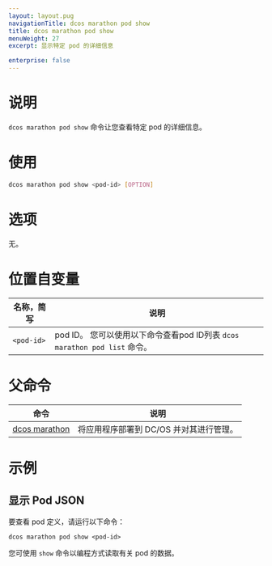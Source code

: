 ```yaml
---
layout: layout.pug
navigationTitle: dcos marathon pod show
title: dcos marathon pod show
menuWeight: 27
excerpt: 显示特定 pod 的详细信息

enterprise: false
---
```



# 说明
`dcos marathon pod show` 命令让您查看特定 pod 的详细信息。

# 使用

```bash
dcos marathon pod show <pod-id> [OPTION]
```

# 选项

无。

# 位置自变量

| 名称，简写 | 说明 |
|---------|-------------|
| `<pod-id>`   | pod ID。 您可以使用以下命令查看pod ID列表 `dcos marathon pod list` 命令。|

# 父命令

| 命令 | 说明 |
|---------|-------------|
| [dcos marathon](/dcos/cn/1.11/cli/command-reference/dcos-marathon/) | 将应用程序部署到 DC/OS 并对其进行管理。|

# 示例

## 显示 Pod JSON
要查看 pod 定义，请运行以下命令：
```
dcos marathon pod show <pod-id>
```
您可使用 `show` 命令以编程方式读取有关 pod 的数据。
